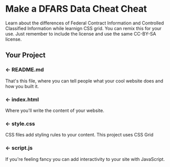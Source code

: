 Make a DFARS Data Cheat Cheat
=================

Learn about the differences of Federal Contract Information and Controlled Classified Information while learnign CSS grid. You can remix this for your use. Just remember to include the license and use the same CC-BY-SA license.



Your Project
------------

### ← README.md

That's this file, where you can tell people what your cool website does and how you built it.

### ← index.html

Where you'll write the content of your website. 

### ← style.css

CSS files add styling rules to your content. This project uses CSS Grid

### ← script.js

If you're feeling fancy you can add interactivity to your site with JavaScript.


